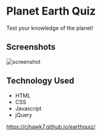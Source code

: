 # Planet Earth Quiz

Test your knowledge of the planet!

## Screenshots

![screenshot](https://user-images.githubusercontent.com/32127270/43608129-38a513de-9655-11e8-8cec-0d5ee5b2fc30.png)

## Technology Used

- HTML
- CSS
- Javascript
- jQuery

https://cjhawk7.github.io/earthquiz/
